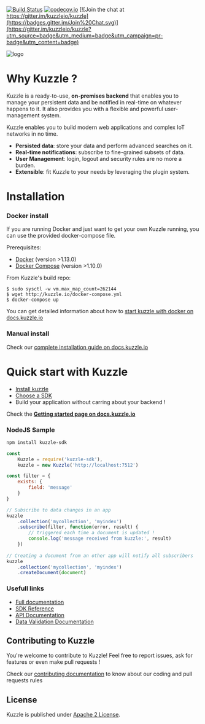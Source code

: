[![Build Status](https://travis-ci.org/kuzzleio/kuzzle.svg?branch=master)](https://travis-ci.org/kuzzleio/kuzzle) 
[![codecov.io](http://codecov.io/github/kuzzleio/kuzzle/coverage.svg?branch=master)](http://codecov.io/github/kuzzleio/kuzzle?branch=master) 
[![Join the chat at https://gitter.im/kuzzleio/kuzzle](https://badges.gitter.im/Join%20Chat.svg)](https://gitter.im/kuzzleio/kuzzle?utm_source=badge&utm_medium=badge&utm_campaign=pr-badge&utm_content=badge)

![logo](http://kuzzle.io/themes/kuzzleio/images/kuzzle-logo-blue-500.png)

# Why Kuzzle ?

Kuzzle is a ready-to-use, **on-premises backend** that enables you to manage your persistent data and be notified in real-time on whatever happens to it. It also provides you with a flexible and powerful user-management system.

Kuzzle enables you to build modern web applications and complex IoT networks in no time.

* **Persisted data**: store your data and perform advanced searches on it.
* **Real-time notifications**: subscribe to fine-grained subsets of data.
* **User Management**: login, logout and security rules are no more a burden.
* **Extensible**: fit Kuzzle to your needs by leveraging the plugin system.


# Installation

### Docker install

If you are running Docker and just want to get your own Kuzzle running, you can use the provided docker-compose file.

Prerequisites:

* [Docker](https://docs.docker.com/engine/installation/) (version >1.13.0)
* [Docker Compose](https://docs.docker.com/compose/install/) (version >1.10.0)

From Kuzzle's build repo:

    $ sudo sysctl -w vm.max_map_count=262144
    $ wget http://kuzzle.io/docker-compose.yml
    $ docker-compose up
    
You can get detailed information about how to [start kuzzle with docker on docs.kuzzle.io](http://docs.kuzzle.io/guide/essentials/installing-kuzzle/#docker)

### Manual install

Check our [complete installation guide on docs.kuzzle.io](http://docs.kuzzle.io/guide/essentials/installing-kuzzle/#manually)

# Quick start with Kuzzle

* [Install kuzzle](http://docs.kuzzle.io/guide/essentials/installing-kuzzle/)
* [Choose a SDK](http://docs.kuzzle.io/sdk-reference/)
* Build your application without carring about your backend !

Check the [**Getting started page on docs.kuzzle.io**](http://docs.kuzzle.io/guide/getting-started/)

### NodeJS Sample

```bash
npm install kuzzle-sdk
```

```javascript
const 
    Kuzzle = require('kuzzle-sdk'),
    kuzzle = new Kuzzle('http://localhost:7512')

const filter = {
    exists: {
        field: 'message'
    }
}

// Subscribe to data changes in an app
kuzzle
    .collection('mycollection', 'myindex')
    .subscribe(filter, function(error, result) {
        // triggered each time a document is updated !
        console.log('message received from kuzzle:', result)
    })
    
// Creating a document from an other app will notify all subscribers
kuzzle
    .collection('mycollection', 'myindex')
    .createDocument(document)
```

### Usefull links

* [Full documentation](http://docs.kuzzle.io/)
* [SDK Reference](http://docs.kuzzle.io/sdk-reference/)
* [API Documentation](http://docs.kuzzle.io/api-documentation/)  
* [Data Validation Documentation](http://docs.kuzzle.io/validation-reference/)  

## Contributing to Kuzzle

You're welcome to contribute to Kuzzle!
Feel free to report issues, ask for features or even make pull requests ! 

Check our [contributing documentation](./CONTRIBUTING.md) to know about our coding and pull requests rules

## License

Kuzzle is published under [Apache 2 License](./LICENSE.md).

